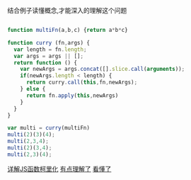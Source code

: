 结合例子读懂概念,才能深入的理解这个问题
```js

function multiFn(a,b,c) {return a*b*c}

function curry (fn,args) {
  var length = fn.length;
  var args = args || [];
  return function () {
    var newArgs = args.concat([].slice.call(arguments));
    if(newArgs.length < length) {
      return curry.call(this,fn,newArgs);
    } else {
      return fn.apply(this,newArgs)
    }
  }
}

var multi = curry(multiFn)
multi(2)(3)(4);
multi(2,3,4);
multi(2)(3,4);
multi(2,3)(4);


```


















[详解JS函数柯里化](https://www.jianshu.com/p/2975c25e4d71)
[有点理解了](https://juejin.im/post/5b58b5c56fb9a04fa560ec4b)
[看懂了](https://juejin.im/post/5b8350246fb9a019c372d26d)